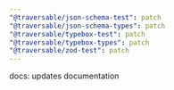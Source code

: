 ```yaml
---
"@traversable/json-schema-test": patch
"@traversable/json-schema-types": patch
"@traversable/typebox-test": patch
"@traversable/typebox-types": patch
"@traversable/zod-test": patch
---
```


docs: updates documentation
